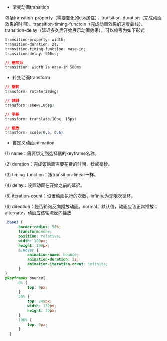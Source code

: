 - 渐变动画transition

包括transition-property（需要变化的css属性），transition-duration（完成动画效果的时间）、transition-timing-functoin（完成动画效果的速度曲线）、transition-delay（延迟多久后开始展示动画效果），可以缩写为如下形式

```css
transition-property: width;
transition-duration: 2s;
transition-timing-function: ease-in;
transition-delay: 500ms;

// 缩写为
transition: width 2s ease-in 500ms
```

- 转变动画transform

```css
// 旋转
transform: rotate(20deg)

// 倾斜
transform: skew(10deg)

// 平移
transform: translate(10px, 15px)

// 缩放
transform: scale(0.5, 0.6)
```

- 自定义动画animation

(1) name：需要绑定到选择器的keyframe名称。

(2) duration：完成该动画需要花费的时间，秒或毫秒。

(3) timing-function：跟transition-linear一样。

(4) delay：设置动画在开始之前的延迟。

(5) iteration-count：设置动画执行的次数，infinite为无限次循环。

(6) direction：是否轮询反向播放动画。normal，默认值，动画应该正常播放；alternate，动画应该轮流反向播放

```css
.base3 {
      border-radius: 50%;
      transform:none;
      position: relative;
      width: 100px;
      height: 100px;
      &:hover {
          animation-name: bounce;
          animation-duration: 3s;
          animation-iteration-count: infinite;
      }
}
@keyframes bounce{
      0% {
          top: 0px;
      }
      50% {
          top: 249px;
          width: 130px;
          height: 70px;
      }
      100% {
          top: 0px;
      }
  }
```